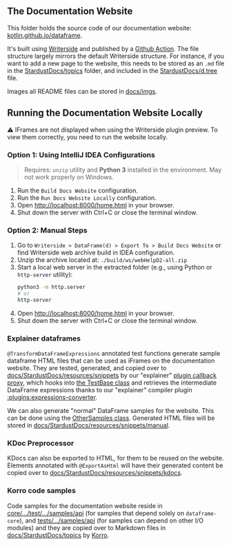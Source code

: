 ## The Documentation Website

This folder holds the source code of our documentation website:
[kotlin.github.io/dataframe](https://kotlin.github.io/dataframe).

It's built using [Writerside](https://www.jetbrains.com/writerside/) and published
by a [Github Action](../.github/workflows/main.yml).
The file structure largely mirrors the default Writerside structure.
For instance, if you want to add a new page to the website, this needs to be stored as an `.md` file in the
[StardustDocs/topics](./StardustDocs/topics) folder,
and included in the [StardustDocs/d.tree](./StardustDocs/d.tree) file.

Images all README files can be stored in [docs/imgs](./imgs).

## Running the Documentation Website Locally

⚠️ IFrames are not displayed when using the Writerside plugin preview. To view them correctly, you need to run the website locally.

### Option 1: Using IntelliJ IDEA Configurations

> Requires: `unzip` utility and **Python 3** installed in the environment. May not work properly on Windows.

1. Run the `Build Docs Website` configuration.
2. Run the `Run Docs Website Locally` configuration.
3. Open [http://localhost:8000/home.html](http://localhost:8000/home.html) in your browser.
4. Shut down the server with Ctrl+C or close the terminal window.

### Option 2: Manual Steps

1. Go to `Writerside > DataFrame(d) > Export To > Build Docs Website` or find Writerside web archive build in IDEA configuration.
2. Unzip the archive located at: `./build/ws/webHelpD2-all.zip`
3. Start a local web server in the extracted folder (e.g., using Python or `http-server` utility):
   ```bash
   python3 -m http.server
   # or
   http-server
   ```
4. Open [http://localhost:8000/home.html](http://localhost:8000/home.html) in your browser.
5. Shut down the server with Ctrl+C or close the terminal window.

### Explainer dataframes
`@TransformDataFrameExpressions` annotated test functions generate sample
dataframe HTML files that can be used as iFrames on the documentation website.
They are tested, generated, and copied over to [docs/StardustDocs/resources/snippets](StardustDocs/resources/snippets) by
our "explainer" [plugin callback proxy](../core/src/test/kotlin/org/jetbrains/kotlinx/dataframe/explainer),
which hooks into [the TestBase class](../core/src/test/kotlin/org/jetbrains/kotlinx/dataframe/samples/api/TestBase.kt) and
retrieves the intermediate DataFrame expressions thanks to
our "explainer" compiler plugin [:plugins:expressions-converter](../plugins/expressions-converter).

We can also generate "normal" DataFrame samples for the website. This can be done using the
[OtherSamples class](../core/src/test/kotlin/org/jetbrains/kotlinx/dataframe/samples/api/OtherSamples.kt). Generated
HTML files will be stored in [docs/StardustDocs/resources/snippets/manual](StardustDocs/resources/snippets/manual).

### KDoc Preprocessor
KDocs can also be exported to HTML, for them to be reused on the website.
Elements annotated with `@ExportAsHtml` will have their generated content be copied over to
[docs/StardustDocs/resources/snippets/kdocs](StardustDocs/resources/snippets/kdocs).

### Korro code samples
Code samples for the documentation website reside in [core/.../test/.../samples/api](../core/src/test/kotlin/org/jetbrains/kotlinx/dataframe/samples/api)
(for samples that depend solely on `dataframe-core`),
and [tests/.../samples/api](../tests/src/test/kotlin/org/jetbrains/kotlinx/dataframe/samples/api) (for samples can depend on other I/O modules)
and they are copied over to Markdown files in [docs/StardustDocs/topics](./StardustDocs/topics)
by [Korro](https://github.com/devcrocod/korro).

